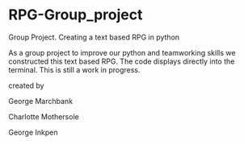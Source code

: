 # RPG-Group_project
Group Project. Creating a text based RPG in python


As a group project to improve our python and teamworking skills we constructed this text based RPG. The code displays directly into the terminal. This is still a work in progress. 

created by 

George Marchbank

Charlotte Mothersole

George Inkpen
